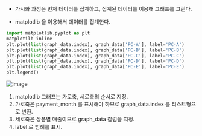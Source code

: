 * 가시화 과정은 먼저 데이터를 집계하고, 집계된 데이터를 이용해 그래프를 그린다.

* matplotlib 을 이용해서 데이터를 집계한다.<br>
~~~python
import matplotlib.pyplot as plt
matplotilb inline
plt.plot(list(graph_data.index), graph_data['PC-A'], label='PC-A')
plt.plot(list(graph_data.index), graph_data['PC-B'], label='PC-B')
plt.plot(list(graph_data.index), graph_data['PC-C'], label='PC-C')
plt.plot(list(graph_data.index), graph_data['PC-D'], label='PC-D')
plt.plot(list(graph_data.index), graph_data['PC-E'], label='PC-E')
plt.legend()
~~~


![image](https://user-images.githubusercontent.com/88098995/202056932-0ca4f9b8-b480-4d3a-9c8b-d243750162fd.png)


1. matplotlib 그래프는 가로축, 세로축의 순서로 지정.
2. 가로축은 payment_month 를 표시해야 하므로 graph_data.index 를 리스트형으로 변환.
3. 세로축은 상품별 매출이므로 graph_data 칼럼을 지정.
4. label 로 범례를 표시.
